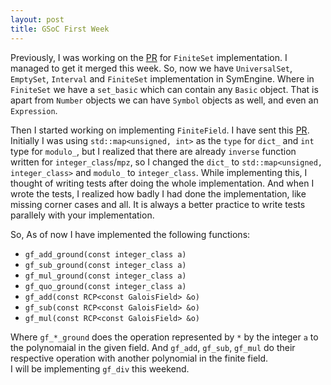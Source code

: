 ```yaml
---
layout: post
title: GSoC First Week
---
```


Previously, I was working on the [PR](https://github.com/symengine/symengine/pull/942) for `FiniteSet` implementation.
I managed to get it merged this week. So, now we have `UniversalSet`, `EmptySet`, `Interval` and `FiniteSet` implementation in SymEngine.
Where in `FiniteSet` we have a `set_basic` which can contain any `Basic` object. That is apart from `Number` objects we can have `Symbol` objects as well, and even an `Expression`.<br/>

Then I started working on implementing `FiniteField`. I have sent this [PR](https://github.com/symengine/symengine/pull/955). Initially I was using `std::map<unsigned, int>` as the `type` for `dict_` and `int` type for `modulo_`, but I realized that there are already `inverse` function written for `integer_class`/`mpz`, so I changed the `dict_` to `std::map<unsigned, integer_class>` and `modulo_` to `integer_class`.
While implementing this, I thought of writing tests after doing the whole implementation. And when I wrote the tests, I realized how badly I had done the implementation, like missing corner cases and all. It is always a better practice to write tests parallely with your implementation.<br/>

So, As of now I have implemented the following functions:
* `gf_add_ground(const integer_class a)`
* `gf_sub_ground(const integer_class a)`
* `gf_mul_ground(const integer_class a)`
* `gf_quo_ground(const integer_class a)`
* `gf_add(const RCP<const GaloisField> &o)`
* `gf_sub(const RCP<const GaloisField> &o)`
* `gf_mul(const RCP<const GaloisField> &o)`

Where `gf_*_ground` does the operation represented by `*` by the integer `a` to the polynomaial in the given field.
And `gf_add`, `gf_sub`, `gf_mul` do their respective operation with another polynomial in the finite field.
<br/>
I will be implementing `gf_div` this weekend.
